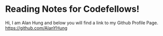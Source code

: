 # Reading Notes for Codefellows!
Hi, I am Alan Hung and below you will find a link to my Github Profile Page.
https://github.com/AlanYHung
